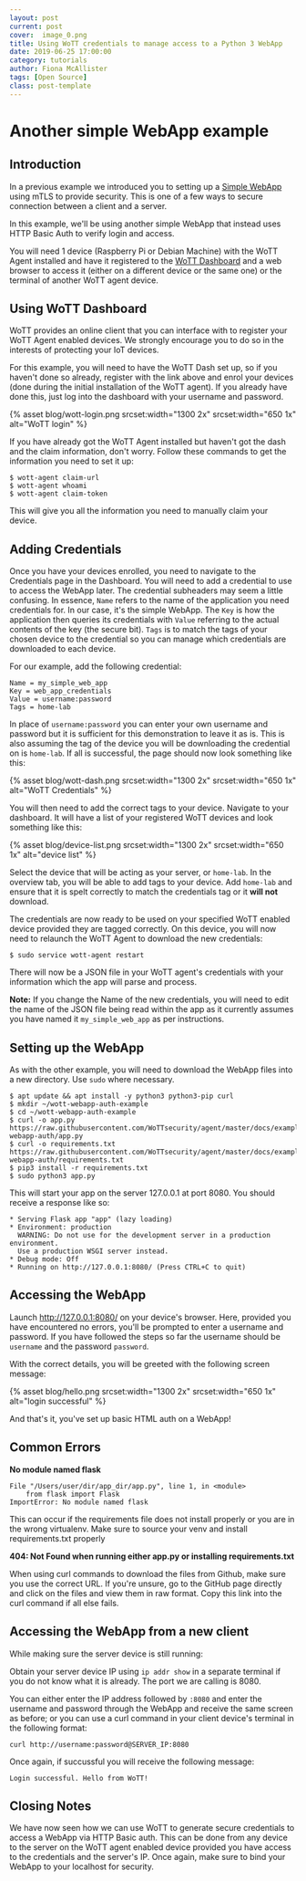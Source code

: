 ```yaml
---
layout: post
current: post
cover:  image_0.png
title: Using WoTT credentials to manage access to a Python 3 WebApp
date: 2019-06-25 17:00:00
category: tutorials
author: Fiona McAllister
tags: [Open Source]
class: post-template
---
```


# Another simple WebApp example

## Introduction

In a previous example we introduced you to setting up a [Simple WebApp]({{site.url}}/blog/tutorials/2019/06/16/simple-webapp) using mTLS to provide security. This is one of a few ways to secure connection between a client and a server.

In this example, we'll be using another simple WebApp that instead uses HTTP Basic Auth to verify login and access.

You will need 1 device (Raspberry Pi or Debian Machine) with the WoTT Agent installed and have it registered to the [WoTT Dashboard](https://dash.wott.io) and a web browser to access it (either on a different device or the same one) or the terminal of another WoTT agent device.


## Using WoTT Dashboard

WoTT provides an online client that you can interface with to register your WoTT Agent enabled devices. We strongly encourage you to do so in the interests of protecting your IoT devices. 

For this example, you will need to have the WoTT Dash set up, so if you haven't done so already, register with the link above and enrol your devices (done during the initial installation of the WoTT agent). If you already have done this, just log into the dashboard with your username and password.

{% asset blog/wott-login.png srcset:width="1300 2x" srcset:width="650 1x" alt="WoTT login" %}

If you have already got the WoTT Agent installed but haven't got the dash and the claim information, don't worry. Follow these commands to get the information you need to set it up:

```
$ wott-agent claim-url
$ wott-agent whoami
$ wott-agent claim-token
```

This will give you all the information you need to manually claim your device.

## Adding Credentials

Once you have your devices enrolled, you need to navigate to the Credentials page in the Dashboard. You will need to add a credential to use to access the WebApp later. 
The credential subheaders may seem a little confusing. In essence, `Name` refers to the name of the application you need credentials for. In our case, it's the simple WebApp. The `Key` is how the application then queries its credentials with `Value` referring to the actual contents of the key (the secure bit). `Tags` is to match the tags of your chosen device to the credential so you can manage which credentials are downloaded to each device.

For our example, add the following credential:

```
Name = my_simple_web_app
Key = web_app_credentials
Value = username:password
Tags = home-lab
```

In place of `username:password` you can enter your own username and password but it is sufficient for this demonstration to leave it as is. This is also assuming the tag of the device you will be downloading the credential on is `home-lab`. If all is successful, the page should now look something like this:

{% asset blog/wott-dash.png srcset:width="1300 2x" srcset:width="650 1x" alt="WoTT Credentials" %}

You will then need to add the correct tags to your device. Navigate to your dashboard. It will have a list of your registered WoTT devices and look something like this:

{% asset blog/device-list.png srcset:width="1300 2x" srcset:width="650 1x" alt="device list" %}

Select the device that will be acting as your server, or `home-lab`. In the overview tab, you will be able to add tags to your device. Add `home-lab` and ensure that it is spelt correctly to match the credentials tag or it **will not** download.

The credentials are now ready to be used on your specified WoTT enabled device provided they are tagged correctly. On this device, you will now need to relaunch the WoTT Agent to download the new credentials:

``` 
$ sudo service wott-agent restart
```
There will now be a JSON file in your WoTT agent's credentials with your information which the app will parse and process. 

**Note:** If you change the Name of the new credentials, you will need to edit the name of the JSON file being read within the app as it currently assumes you have named it `my_simple_web_app` as per instructions.


## Setting up the WebApp

As with the other example, you will need to download the WebApp files into a new directory. Use `sudo` where necessary. 

```
$ apt update && apt install -y python3 python3-pip curl
$ mkdir ~/wott-webapp-auth-example
$ cd ~/wott-webapp-auth-example
$ curl -o app.py https://raw.githubusercontent.com/WoTTsecurity/agent/master/docs/examples/simple-webapp-auth/app.py
$ curl -o requirements.txt https://raw.githubusercontent.com/WoTTsecurity/agent/master/docs/examples/simple-webapp-auth/requirements.txt
$ pip3 install -r requirements.txt
$ sudo python3 app.py
```

This will start your app on the server 127.0.0.1 at port 8080. You should receive a response like so:

```
* Serving Flask app "app" (lazy loading)
* Environment: production
  WARNING: Do not use for the development server in a production environment.
  Use a production WSGI server instead.
* Debug mode: Off
* Running on http://127.0.0.1:8080/ (Press CTRL+C to quit)
```

## Accessing the WebApp

Launch http://127.0.0.1:8080/ on your device's browser. Here, provided you have encountered no errors, you'll be prompted to enter a username and password. If you have followed the steps so far the username should be `username` and the password `password`. 

With the correct details, you will be greeted with the following screen message: 

{% asset blog/hello.png srcset:width="1300 2x" srcset:width="650 1x" alt="login successful" %}

And that's it, you've set up basic HTML auth on a WebApp!


## Common Errors

**No module named flask**
```
File "/Users/user/dir/app_dir/app.py", line 1, in <module>
    from flask import Flask
ImportError: No module named flask
```

This can occur if the requirements file does not install properly or you are in the wrong virtualenv. Make sure to source your venv and install requirements.txt properly

**404: Not Found when running either app.py or installing requirements.txt**

When using curl commands to download the files from Github, make sure you use the correct URL. If you're unsure, go to the GitHub page directly and click on the files and view them in raw format. Copy this link into the curl command if all else fails.


## Accessing the WebApp from a new client

While making sure the server device is still running:

Obtain your server device IP using `ip addr show` in a separate terminal if you do not know what it is already. The port we are calling is 8080. 

You can either enter the IP address followed by `:8080` and enter the username and password through the WebApp and receive the same screen as before; or you can use a curl command in your client device's terminal in the following format:

```
curl http://username:password@SERVER_IP:8080
```
Once again, if succussful you will receive the following message:

```
Login successful. Hello from WoTT!
```

## Closing Notes

We have now seen how we can use WoTT to generate secure credentials to access a WebApp via HTTP Basic auth. This can be done from any device to the server on the WoTT agent enabled device provided you have access to the credentials and the server's IP. Once again, make sure to bind your WebApp to your localhost for security.

